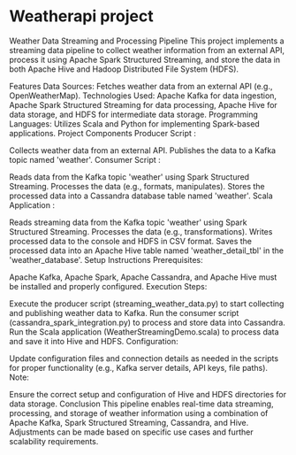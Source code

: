 # Weatherapi project
Weather Data Streaming and Processing Pipeline
This project implements a streaming data pipeline to collect weather information from an external API, process it using Apache Spark Structured Streaming, and store the data in both Apache Hive and Hadoop Distributed File System (HDFS).

Features
Data Sources: Fetches weather data from an external API (e.g., OpenWeatherMap).
Technologies Used: Apache Kafka for data ingestion, Apache Spark Structured Streaming for data processing, Apache Hive for data storage, and HDFS for intermediate data storage.
Programming Languages: Utilizes Scala and Python for implementing Spark-based applications.
Project Components
Producer Script :

Collects weather data from an external API.
Publishes the data to a Kafka topic named 'weather'.
Consumer Script :

Reads data from the Kafka topic 'weather' using Spark Structured Streaming.
Processes the data (e.g., formats, manipulates).
Stores the processed data into a Cassandra database table named 'weather'.
Scala Application :

Reads streaming data from the Kafka topic 'weather' using Spark Structured Streaming.
Processes the data (e.g., transformations).
Writes processed data to the console and HDFS in CSV format.
Saves the processed data into an Apache Hive table named 'weather_detail_tbl' in the 'weather_database'.
Setup Instructions
Prerequisites:

Apache Kafka, Apache Spark, Apache Cassandra, and Apache Hive must be installed and properly configured.
Execution Steps:

Execute the producer script (streaming_weather_data.py) to start collecting and publishing weather data to Kafka.
Run the consumer script (cassandra_spark_integration.py) to process and store data into Cassandra.
Run the Scala application (WeatherStreamingDemo.scala) to process data and save it into Hive and HDFS.
Configuration:

Update configuration files and connection details as needed in the scripts for proper functionality (e.g., Kafka server details, API keys, file paths).
Note:

Ensure the correct setup and configuration of Hive and HDFS directories for data storage.
Conclusion
This pipeline enables real-time data streaming, processing, and storage of weather information using a combination of Apache Kafka, Spark Structured Streaming, Cassandra, and Hive. Adjustments can be made based on specific use cases and further scalability requirements.
